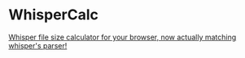 # WhisperCalc

[Whisper file size calculator for your browser, now actually matching whisper's parser!](http://Zen-Slug.github.io/whisper-calculator/)




